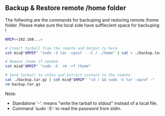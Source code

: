 ## Backup & Restore remote /home folder
The follwoing are the commands for backuping and restoring remote /home folder.
Please make sure the local side have suffiecient space for backuping !
```bash
RMIP=<192.168...>

# Creact tarball from the remote and Output to here
ssh mis@"$RMIP" "sudo -S tar -cpzvf - -C / ./home" | cat > ./backup.tar.gz

# Remove /home if needed
ssh mis@"$RMIP" "sudo -S  rm -rf /home"

# Send tarball to stdin and Extract content to the remote 
cat ./backup.tar.gz | ssh mis@"$RMIP" "cd / && sudo -S tar -xpzvf -"
rm backup.tar.gz
```
Note:
- Standalone '-': means "write the tarball to stdout" instead of a local file.
- Command 'sudo -S': to read the password from stdin.
